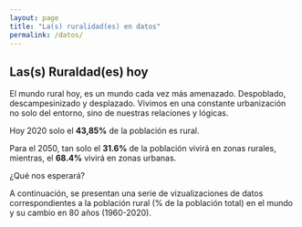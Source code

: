 ```yaml
---
layout: page
title: "La(s) ruralidad(es) en datos"
permalink: /datos/
---
```


## Las(s) Ruraldad(es) hoy

El mundo rural hoy, es un mundo cada vez más amenazado. Despoblado, descampesinizado y desplazado. Vivimos en una constante urbanización no solo del entorno, sino de nuestras relaciones y lógicas. 

Hoy 2020 solo el **43,85%** de la población es rural.

Para el 2050, tan solo el **31.6%** de la población vivirá en zonas rurales, mientras, el **68.4%** vivirá en zonas urbanas.

¿Qué nos esperará?

A continuación, se presentan una serie de vizualizaciones de datos correspondientes a la población rural (% de la población total) en el mundo y su cambio en 80 años (1960-2020).

<script type='text/javascript' src='https://prod-useast-b.online.tableau.com/javascripts/api/viz_v1.js'></script><div class='tableauPlaceholder' style='width: 1920px; height: 914px;'><object class='tableauViz' width='1920' height='914' style='display:none;'><param name='host_url' value='https%3A%2F%2Fprod-useast-b.online.tableau.com%2F' /> <param name='embed_code_version' value='3' /> <param name='site_root' value='&#47;t&#47;juandareina' /><param name='name' value='Poblacinrural&#47;Poblacinruraldelapoblacintotalen1960' /><param name='tabs' value='no' /><param name='toolbar' value='yes' /><param name='showAppBanner' value='false' /></object></div>


<script type='text/javascript' src='https://prod-useast-b.online.tableau.com/javascripts/api/viz_v1.js'></script><div class='tableauPlaceholder' style='width: 1920px; height: 914px;'><object class='tableauViz' width='1920' height='914' style='display:none;'><param name='host_url' value='https%3A%2F%2Fprod-useast-b.online.tableau.com%2F' /> <param name='embed_code_version' value='3' /> <param name='site_root' value='&#47;t&#47;juandareina' /><param name='name' value='Poblacinrural1960-2020&#47;Poblacinruralporpaises1960' /><param name='tabs' value='no' /><param name='toolbar' value='yes' /><param name='showAppBanner' value='false' /></object></div>


<script type='text/javascript' src='https://prod-useast-b.online.tableau.com/javascripts/api/viz_v1.js'></script><div class='tableauPlaceholder' style='width: 1920px; height: 914px;'><object class='tableauViz' width='1920' height='914' style='display:none;'><param name='host_url' value='https%3A%2F%2Fprod-useast-b.online.tableau.com%2F' /> <param name='embed_code_version' value='3' /> <param name='site_root' value='&#47;t&#47;juandareina' /><param name='name' value='Poblacinrural&#47;Poblacinruraldelapoblacintotalen2020' /><param name='tabs' value='no' /><param name='toolbar' value='yes' /><param name='showAppBanner' value='false' /></object></div>


<script type='text/javascript' src='https://prod-useast-b.online.tableau.com/javascripts/api/viz_v1.js'></script><div class='tableauPlaceholder' style='width: 1920px; height: 914px;'><object class='tableauViz' width='1920' height='914' style='display:none;'><param name='host_url' value='https%3A%2F%2Fprod-useast-b.online.tableau.com%2F' /> <param name='embed_code_version' value='3' /> <param name='site_root' value='&#47;t&#47;juandareina' /><param name='name' value='Poblacinrural1960-2020&#47;Poblacinruralporpases2020' /><param name='tabs' value='no' /><param name='toolbar' value='yes' /><param name='showAppBanner' value='false' /></object></div>

### España y Colombia ¿qué?

<script type='text/javascript' src='https://prod-useast-b.online.tableau.com/javascripts/api/viz_v1.js'></script><div class='tableauPlaceholder' style='width: 1000px; height: 827px;'><object class='tableauViz' width='1000' height='827' style='display:none;'><param name='host_url' value='https%3A%2F%2Fprod-useast-b.online.tableau.com%2F' /> <param name='embed_code_version' value='3' /> <param name='site_root' value='&#47;t&#47;juandareina' /><param name='name' value='1960-2020Colombia-EspaaPoblacinrural&#47;Dashboard1' /><param name='tabs' value='no' /><param name='toolbar' value='yes' /><param name='showAppBanner' value='false' /></object></div>


